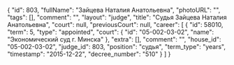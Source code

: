 {
    "id": 803,
    "fullName": "Зайцева Наталия Анатольевна",
    "photoURL": "",
    "tags": [],
    "comment": "",
    "layout": "judge",
    "title": "Судья Зайцева Наталия Анатольевна",
    "court": null,
    "previousCourt": null,
    "career": [
        {
            "id": 58010,
            "term": 5,
            "type": "appointed",
            "court": {
                "id": "05-002-03-02",
                "name": "Экономический суд г. Минска"
            },
            "extra": [],
            "comment": "",
            "house_id": "05-002-03-02",
            "judge_id": 803,
            "position": "судья",
            "term_type": "years",
            "timestamp": "2015-12-22",
            "decree_number": "510"
        }
    ]
}